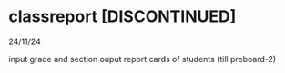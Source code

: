 # classreport [DISCONTINUED]
24/11/24 

input grade and section
ouput report cards of students
(till preboard-2)
